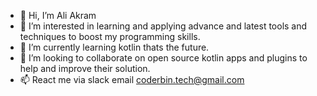 - 👋 Hi, I’m Ali Akram
- 👀 I’m interested in learning and applying advance and latest tools and techniques to boost my programming skills.
- 🌱 I’m currently learning kotlin thats the future.
- 💞️ I’m looking to collaborate on open source kotlin apps and plugins to help and improve their solution.
- 📫 React me via slack email coderbin.tech@gmail.com

<!---
alitele/alitele is a ✨ special ✨ repository because its `README.md` (this file) appears on your GitHub profile.
You can click the Preview link to take a look at your changes.
--->
